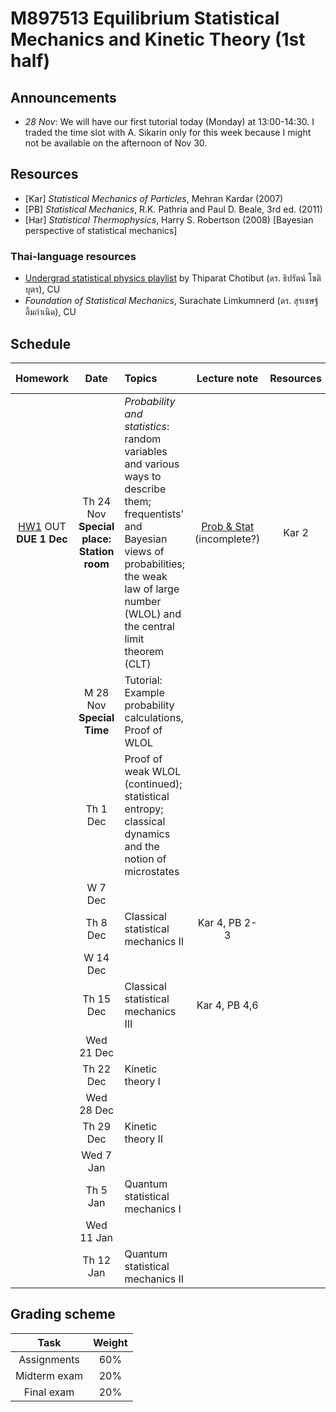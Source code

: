 # M897513 Equilibrium Statistical Mechanics and Kinetic Theory (1st half)

## Announcements

* *28 Nov*: We will have our first tutorial today (Monday) at 13:00-14:30. I traded the time slot with A. Sikarin only for this week because I might not be available on the afternoon of Nov 30.  

## Resources

* [Kar] *Statistical Mechanics of Particles*, Mehran Kardar (2007) 
* [PB] *Statistical Mechanics*, R.K. Pathria and Paul D. Beale, 3rd ed. (2011) 
* [Har] *Statistical Thermophysics*, Harry S. Robertson (2008) [Bayesian perspective of statistical mechanics]

### Thai-language resources

* [Undergrad statistical physics playlist](https://www.youtube.com/playlist?list=PL0XuSm2_1reOH2Zsr0gKNA1uRCJ290eco) by Thiparat Chotibut (ดร. ธิปรัตน์ โชติบุตร), CU
* *Foundation of Statistical Mechanics*, Surachate Limkumnerd (ดร. สุรเชษฐ์ ลิ้มกำเนิด), CU

## Schedule

|Homework|Date| Topics |Lecture note|Resources|Additional resources|
|:------:|:--:|:-------|:----------:|:--------:|:-------------------|
|[HW1](https://github.com/Ninnat/M897513-stat-mech-2-2565/blob/main/assignments/hw1.pdf) OUT <br> **DUE 1 Dec**|Th 24 Nov <br> **Special place: Station room**|*Probability and statistics*: random variables and various ways to describe them; frequentists' and Bayesian views of probabilities; the weak law of large number (WLOL) and the central limit theorem (CLT)|[Prob & Stat](https://github.com/Ninnat/M897513-stat-mech-2-2565/blob/main/lecture-notes/Prob_beta.pdf) (incomplete?) |Kar 2
||M 28 Nov <br> **Special Time**|Tutorial: Example probability calculations, Proof of WLOL
||Th 1 Dec|Proof of weak WLOL (continued); statistical entropy; classical dynamics and the notion of microstates
||W 7 Dec|
||Th 8 Dec|Classical statistical mechanics II|Kar 4, PB  2-3
||W 14 Dec|
||Th 15 Dec|Classical statistical mechanics III|Kar 4, PB 4,6
||Wed 21 Dec|
||Th 22 Dec|Kinetic theory I|
||Wed 28 Dec|
||Th 29 Dec|Kinetic theory II|
||Wed 7 Jan|
||Th 5 Jan|Quantum statistical mechanics I|
||Wed 11 Jan|
||Th 12 Jan|Quantum statistical mechanics II|



## Grading scheme
|Task|Weight|
|:------:|:--:|
|Assignments|60%|
|Midterm exam|20%|
|Final exam|20%|

<!--Scanning the QR code below will bring you to this repository.

<p align="center">
  <img height="300" src="qr-code.png">
</p>-->

